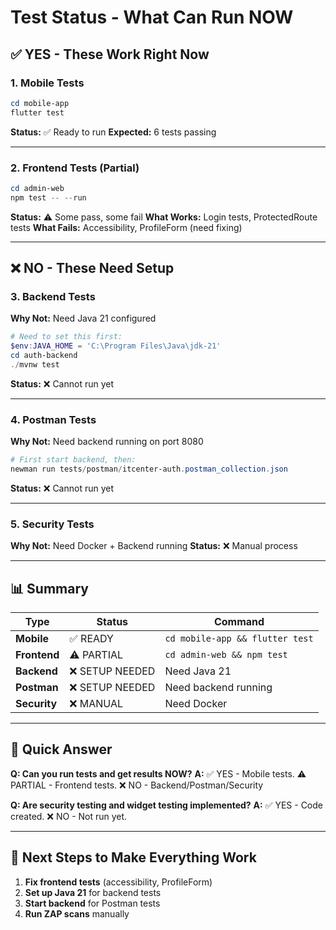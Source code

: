 # Test Status - What Can Run NOW

## ✅ YES - These Work Right Now

### 1. Mobile Tests
```powershell
cd mobile-app
flutter test
```
**Status:** ✅ Ready to run
**Expected:** 6 tests passing

---

### 2. Frontend Tests (Partial)
```powershell
cd admin-web
npm test -- --run
```
**Status:** ⚠️ Some pass, some fail
**What Works:** Login tests, ProtectedRoute tests
**What Fails:** Accessibility, ProfileForm (need fixing)

---

## ❌ NO - These Need Setup

### 3. Backend Tests
**Why Not:** Need Java 21 configured
```powershell
# Need to set this first:
$env:JAVA_HOME = 'C:\Program Files\Java\jdk-21'
cd auth-backend
./mvnw test
```
**Status:** ❌ Cannot run yet

---

### 4. Postman Tests  
**Why Not:** Need backend running on port 8080
```powershell
# First start backend, then:
newman run tests/postman/itcenter-auth.postman_collection.json
```
**Status:** ❌ Cannot run yet

---

### 5. Security Tests
**Why Not:** Need Docker + Backend running
**Status:** ❌ Manual process

---

## 📊 Summary

| Type | Status | Command |
|------|--------|---------|
| **Mobile** | ✅ READY | `cd mobile-app && flutter test` |
| **Frontend** | ⚠️ PARTIAL | `cd admin-web && npm test` |
| **Backend** | ❌ SETUP NEEDED | Need Java 21 |
| **Postman** | ❌ SETUP NEEDED | Need backend running |
| **Security** | ❌ MANUAL | Need Docker |

---

## 🎯 Quick Answer

**Q: Can you run tests and get results NOW?**
**A:** ✅ YES - Mobile tests. ⚠️ PARTIAL - Frontend tests. ❌ NO - Backend/Postman/Security

**Q: Are security testing and widget testing implemented?**
**A:** ✅ YES - Code created. ❌ NO - Not run yet.

---

## 🔧 Next Steps to Make Everything Work

1. **Fix frontend tests** (accessibility, ProfileForm)
2. **Set up Java 21** for backend tests  
3. **Start backend** for Postman tests
4. **Run ZAP scans** manually

